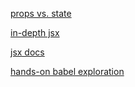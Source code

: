 [props vs. state](https://github.com/uberVU/react-guide/blob/master/props-vs-state.md)  
  
[in-depth jsx](ttps://jsx.github.io/doc/tutorial.html)  
  
[jsx docs](https://facebook.github.io/react/docs/jsx-in-depth.html)  
  
[hands-on babel exploration](https://babeljs.io/repl/#?babili=false&evaluate=true&lineWrap=false&presets=es2015%2Creact%2Cstage-2&targets=&browsers=&builtIns=false&debug=false&code_lz=Q)
  
